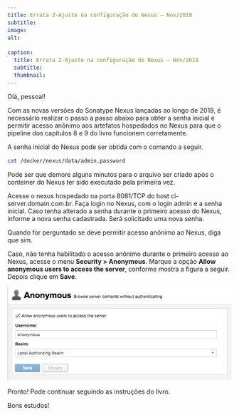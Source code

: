 ```yaml
---
title: Errata 2-Ajuste na configuração do Nexus – Nov/2019
subtitle:
image:
alt:

caption:
  title: Errata 2-Ajuste na configuração do Nexus – Nov/2019
  subtitle:
  thumbnail:
---
```

Olá, pessoal!

Com as novas versões do Sonatype Nexus lançadas ao longo de 2019, é necessário realizar o passo a passo abaixo para obter a senha inicial e permitir acesso anônimo aos artefatos hospedados no Nexus para que o pipeline dos capítulos 8 e 9 do livro funcionem corretamente.

A senha inicial do Nexus pode ser obtida com o comando a seguir.

```bash
cat /docker/nexus/data/admin.password
```

Pode ser que demore alguns minutos para o arquivo ser criado após o conteiner do Nexus ter sido executado pela primeira vez.

Acesse o nexus hospedado na porta 8081/TCP do host ci-server.domain.com.br. Faça login no Nexus, com o login admin e a senha inicial. Caso tenha alterado a senha durante o primeiro acesso do Nexus, informe a nova senha cadastrada. Será solicitado uma nova senha.

Quando for perguntado se deve permitir acesso anônimo ao Nexus, diga que sim.

Caso, não tenha habilitado o acesso anônimo durante o primeiro acesso ao Nexus, acesse o menu **Security > Anonymous**. Marque a opção **Allow anonymous users to access the server**, conforme mostra a figura a seguir. Depois clique em **Save**.

 <p align="center">
    <img src="assets/img/portfolio/anonymous-revised.png">
 </p>

Pronto! Pode continuar seguindo as instruções do livro.

Bons estudos!
